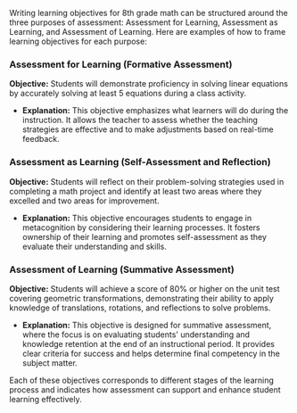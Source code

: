 Writing learning objectives for 8th grade math can be structured around the three purposes of assessment: Assessment for Learning, Assessment as Learning, and Assessment of Learning. Here are examples of how to frame learning objectives for each purpose:

### Assessment for Learning (Formative Assessment)
**Objective:** Students will demonstrate proficiency in solving linear equations by accurately solving at least 5 equations during a class activity. 
- **Explanation:** This objective emphasizes what learners will do during the instruction. It allows the teacher to assess whether the teaching strategies are effective and to make adjustments based on real-time feedback.

### Assessment as Learning (Self-Assessment and Reflection)
**Objective:** Students will reflect on their problem-solving strategies used in completing a math project and identify at least two areas where they excelled and two areas for improvement.
- **Explanation:** This objective encourages students to engage in metacognition by considering their learning processes. It fosters ownership of their learning and promotes self-assessment as they evaluate their understanding and skills. 

### Assessment of Learning (Summative Assessment)
**Objective:** Students will achieve a score of 80% or higher on the unit test covering geometric transformations, demonstrating their ability to apply knowledge of translations, rotations, and reflections to solve problems.
- **Explanation:** This objective is designed for summative assessment, where the focus is on evaluating students' understanding and knowledge retention at the end of an instructional period. It provides clear criteria for success and helps determine final competency in the subject matter.

Each of these objectives corresponds to different stages of the learning process and indicates how assessment can support and enhance student learning effectively.
